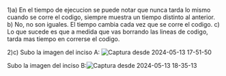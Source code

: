 1)a) En el tiempo de ejecucion se puede notar que nunca tarda lo mismo cuando se corre el codigo, siempre muestra un tiempo distinto al anterior.
b) No, no son iguales. El tiempo cambia cada vez que se corre el codigo.
c) Lo que sucede es que a medida que vas borrando las lineas de codigo, tarda mas tiempo en correrse el codigo.  

2)c) Subo la imagen del inciso A:
![Captura desde 2024-05-13 17-51-50](https://github.com/emizack/ASO2024TPs2/assets/167138505/7c42c708-d3c2-4c2a-a6f3-0903e01da35c)


Subo la imagen del inciso B:![Captura desde 2024-05-13 18-35-13](https://github.com/emizack/ASO2024TPs2/assets/167138505/81d1b07a-bf60-4095-9357-b57cc1d8646a)


